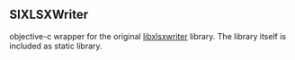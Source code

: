## SIXLSXWriter
objective-c wrapper for the original [libxlsxwriter](http://libxlsxwriter.github.io/index.html) library. The library itself is included as static library.
